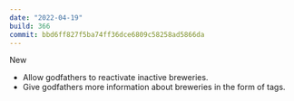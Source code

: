 ```yaml
---
date: "2022-04-19"
build: 366
commit: bbd6ff827f5ba74ff36dce6809c58258ad5866da
---
```


New
- Allow godfathers to reactivate inactive breweries.
- Give godfathers more information about breweries in the form of tags.
